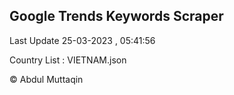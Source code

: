 

## Google Trends Keywords Scraper 
 
Last Update 25-03-2023 , 05:41:56

Country List :
VIETNAM.json



© Abdul Muttaqin 
